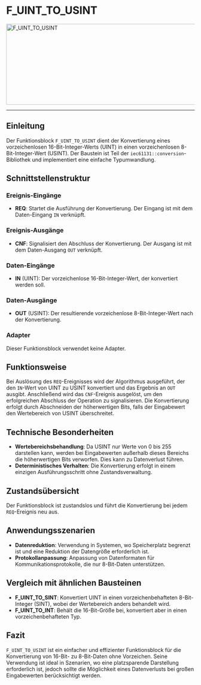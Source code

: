 # F_UINT_TO_USINT

<img width="1454" height="216" alt="F_UINT_TO_USINT" src="https://github.com/user-attachments/assets/a0991cf7-1e8b-4cee-971c-5bf9334f137f" />

* * * * * * * * * *
## Einleitung
Der Funktionsblock `F_UINT_TO_USINT` dient der Konvertierung eines vorzeichenlosen 16-Bit-Integer-Werts (UINT) in einen vorzeichenlosen 8-Bit-Integer-Wert (USINT). Der Baustein ist Teil der `iec61131::conversion`-Bibliothek und implementiert eine einfache Typumwandlung.

## Schnittstellenstruktur

### **Ereignis-Eingänge**
- **REQ**: Startet die Ausführung der Konvertierung. Der Eingang ist mit dem Daten-Eingang `IN` verknüpft.

### **Ereignis-Ausgänge**
- **CNF**: Signalisiert den Abschluss der Konvertierung. Der Ausgang ist mit dem Daten-Ausgang `OUT` verknüpft.

### **Daten-Eingänge**
- **IN** (UINT): Der vorzeichenlose 16-Bit-Integer-Wert, der konvertiert werden soll.

### **Daten-Ausgänge**
- **OUT** (USINT): Der resultierende vorzeichenlose 8-Bit-Integer-Wert nach der Konvertierung.

### **Adapter**
Dieser Funktionsblock verwendet keine Adapter.

## Funktionsweise
Bei Auslösung des `REQ`-Ereignisses wird der Algorithmus ausgeführt, der den `IN`-Wert von UINT zu USINT konvertiert und das Ergebnis an `OUT` ausgibt. Anschließend wird das `CNF`-Ereignis ausgelöst, um den erfolgreichen Abschluss der Operation zu signalisieren. Die Konvertierung erfolgt durch Abschneiden der höherwertigen Bits, falls der Eingabewert den Wertebereich von USINT überschreitet.

## Technische Besonderheiten
- **Wertebereichsbehandlung**: Da USINT nur Werte von 0 bis 255 darstellen kann, werden bei Eingabewerten außerhalb dieses Bereichs die höherwertigen Bits verworfen. Dies kann zu Datenverlust führen.
- **Deterministisches Verhalten**: Die Konvertierung erfolgt in einem einzigen Ausführungsschritt ohne Zustandsverwaltung.

## Zustandsübersicht
Der Funktionsblock ist zustandslos und führt die Konvertierung bei jedem `REQ`-Ereignis neu aus.

## Anwendungsszenarien
- **Datenreduktion**: Verwendung in Systemen, wo Speicherplatz begrenzt ist und eine Reduktion der Datengröße erforderlich ist.
- **Protokollanpassung**: Anpassung von Datenformaten für Kommunikationsprotokolle, die nur 8-Bit-Daten unterstützen.

## Vergleich mit ähnlichen Bausteinen
- **F_UINT_TO_SINT**: Konvertiert UINT in einen vorzeichenbehafteten 8-Bit-Integer (SINT), wobei der Wertebereich anders behandelt wird.
- **F_UINT_TO_INT**: Behält die 16-Bit-Größe bei, konvertiert aber in einen vorzeichenbehafteten Typ.

## Fazit
`F_UINT_TO_USINT` ist ein einfacher und effizienter Funktionsblock für die Konvertierung von 16-Bit- zu 8-Bit-Daten ohne Vorzeichen. Seine Verwendung ist ideal in Szenarien, wo eine platzsparende Darstellung erforderlich ist, jedoch sollte die Möglichkeit eines Datenverlusts bei großen Eingabewerten berücksichtigt werden.

